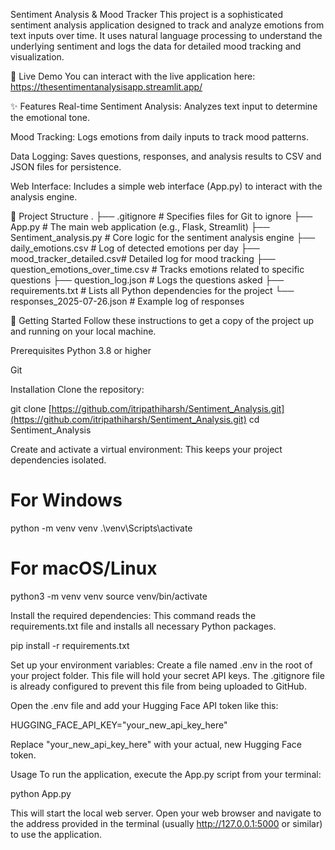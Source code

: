 Sentiment Analysis & Mood Tracker
This project is a sophisticated sentiment analysis application designed to track and analyze emotions from text inputs over time. It uses natural language processing to understand the underlying sentiment and logs the data for detailed mood tracking and visualization.

🔴 Live Demo
You can interact with the live application here: https://thesentimentanalysisapp.streamlit.app/

✨ Features
Real-time Sentiment Analysis: Analyzes text input to determine the emotional tone.

Mood Tracking: Logs emotions from daily inputs to track mood patterns.

Data Logging: Saves questions, responses, and analysis results to CSV and JSON files for persistence.

Web Interface: Includes a simple web interface (App.py) to interact with the analysis engine.

📂 Project Structure
.
├── .gitignore               # Specifies files for Git to ignore
├── App.py                   # The main web application (e.g., Flask, Streamlit)
├── Sentiment_analysis.py    # Core logic for the sentiment analysis engine
├── daily_emotions.csv       # Log of detected emotions per day
├── mood_tracker_detailed.csv# Detailed log for mood tracking
├── question_emotions_over_time.csv # Tracks emotions related to specific questions
├── question_log.json        # Logs the questions asked
├── requirements.txt         # Lists all Python dependencies for the project
└── responses_2025-07-26.json # Example log of responses

🚀 Getting Started
Follow these instructions to get a copy of the project up and running on your local machine.

Prerequisites
Python 3.8 or higher

Git

Installation
Clone the repository:

git clone [https://github.com/itripathiharsh/Sentiment_Analysis.git](https://github.com/itripathiharsh/Sentiment_Analysis.git)
cd Sentiment_Analysis

Create and activate a virtual environment:
This keeps your project dependencies isolated.

# For Windows
python -m venv venv
.\venv\Scripts\activate

# For macOS/Linux
python3 -m venv venv
source venv/bin/activate

Install the required dependencies:
This command reads the requirements.txt file and installs all necessary Python packages.

pip install -r requirements.txt

Set up your environment variables:
Create a file named .env in the root of your project folder. This file will hold your secret API keys. The .gitignore file is already configured to prevent this file from being uploaded to GitHub.

Open the .env file and add your Hugging Face API token like this:

HUGGING_FACE_API_KEY="your_new_api_key_here"

Replace "your_new_api_key_here" with your actual, new Hugging Face token.

Usage
To run the application, execute the App.py script from your terminal:

python App.py

This will start the local web server. Open your web browser and navigate to the address provided in the terminal (usually http://127.0.0.1:5000 or similar) to use the application.

